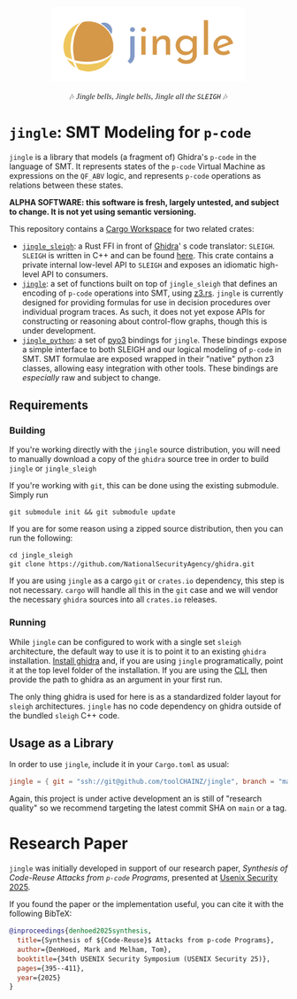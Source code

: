 <div align="center">

<img src="./jingle.svg" width="350"/>

🎶 <span style="font-style: italic; font-family: serif">Jingle bells, Jingle bells, Jingle all the `SLEIGH`</span> 🎶

</div>

# `jingle`: SMT Modeling for `p-code`
`jingle` is a library that models (a fragment of) Ghidra's `p-code` in the language of SMT. It represents states of
the `p-code` Virtual Machine as expressions on the `QF_ABV` logic, and represents `p-code` operations as relations
between these states.

**ALPHA SOFTWARE:  this software is fresh, largely untested, and subject to change. It is not yet using semantic versioning.**

This repository contains a [Cargo Workspace](https://doc.rust-lang.org/book/ch14-03-cargo-workspaces.html) for two
related crates:

* [`jingle_sleigh`](./jingle_sleigh): a Rust FFI in front of [Ghidra](https://github.com/NationalSecurityAgency/ghidra)'
  s
  code translator: `SLEIGH`. `SLEIGH` is written in C++ and can be
  found [here](https://github.com/NationalSecurityAgency/ghidra/tree/master/Ghidra/Features/Decompiler/src/decompile/cpp).
  This crate contains a private internal low-level API to `SLEIGH` and exposes an idiomatic high-level API to consumers.
* [`jingle`](./jingle): a set of functions built on top of `jingle_sleigh` that defines an encoding of `p-code` operations
  into SMT, using [z3.rs](https://github.com/prove-rs/z3.rs). `jingle` is currently
  designed for providing formulas for use in decision procedures over individual program traces. As such, it does not yet
  expose APIs for constructing or reasoning about control-flow graphs, though this is under development.
* [`jingle_python`](./jingle_python): a set of [pyo3](https://pyo3.rs) bindings for `jingle`. These bindings expose a 
  simple interface to both SLEIGH and our logical modeling of `p-code` in SMT. SMT formulae are exposed wrapped in
  their "native" python z3 classes, allowing easy integration with other tools. These bindings are _especially_ raw and
  subject to change.

## Requirements

### Building

If you're working directly with the `jingle` source distribution,
you will need to manually download a copy of the `ghidra` source tree
in order to build `jingle` or `jingle_sleigh`

If you're working with `git`, this can be done using the existing submodule.
Simply run

```shell
git submodule init && git submodule update
```

If you are for some reason using a zipped source distribution,
then you can run the following:

```shell
cd jingle_sleigh
git clone https://github.com/NationalSecurityAgency/ghidra.git
```

If you are using `jingle` as a cargo `git` or `crates.io` dependency,
this step is not necessary. `cargo` will handle all this in the `git` case
and we will vendor the necessary `ghidra` sources into all `crates.io` releases.

### Running

While `jingle` can be configured to work with a single set `sleigh` architecture,
the default way to use it is to point it to an existing `ghidra` installation.
[Install ghidra](https://ghidra-sre.org) and, if you are using `jingle` programatically,
point it at the top level folder of the installation. If you are using the [CLI](./jingle),
then provide the path to ghidra as an argument in your first run.

The only thing ghidra is used for here is as a standardized folder layout for `sleigh` architectures.
`jingle` has no code dependency on ghidra outside of the bundled `sleigh` C++ code.

## Usage as a Library

In order to use `jingle`, include it in your `Cargo.toml` as usual:

```toml
jingle = { git = "ssh://git@github.com/toolCHAINZ/jingle", branch = "main" }
```

Again, this project is under active development an is still of "research quality" so we recommend targeting 
the latest commit SHA on `main` or a tag.

# Research Paper

`jingle` was initially developed in support of our research paper, _Synthesis of Code-Reuse Attacks from `p-code` Programs_,
presented at [Usenix Security 2025](https://www.usenix.org/conference/usenixsecurity25/presentation/denhoed).

If you found the paper or the implementation useful, you can cite it with the following BibTeX:

```bibtex
@inproceedings{denhoed2025synthesis,
  title={Synthesis of ${Code-Reuse}$ Attacks from p-code Programs},
  author={DenHoed, Mark and Melham, Tom},
  booktitle={34th USENIX Security Symposium (USENIX Security 25)},
  pages={395--411},
  year={2025}
}
```
